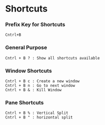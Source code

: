 # Shortcuts

### Prefix Key for Shortcuts

	Cntrl+B

### General Purpose

	Cntrl + B ? : Show all shortcuts available

### Window Shortcuts

	Cntrl + B c : Create a new window
	Cntrl + B n : Go to next window
	Cntrl + B & : Kill Window

### Pane Shortcuts

	Cntrl + B % : Vertical Split
	Cntrl + B " : horizontal split
